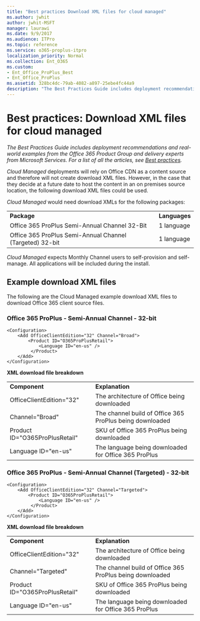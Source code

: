 ```yaml
---
title: "Best practices Download XML files for cloud managed"
ms.author: jwhit
author: jwhit-MSFT
manager: laurawi
ms.date: 9/9/2017
ms.audience: ITPro
ms.topic: reference
ms.service: o365-proplus-itpro
localization_priority: Normal
ms.collection: Ent_O365
ms.custom:
- Ent_Office_ProPlus_Best
- Ent_Office_ProPlus
ms.assetid: 328bc4dc-79ab-4082-a897-25ebe4fc44a9
description: "The Best Practices Guide includes deployment recommendations and real-world examples from the Office 365 Product Group and delivery experts from Microsoft Services. For a list of all the articles, see Best practices."
---
```


# Best practices: Download XML files for cloud managed

 *The Best Practices Guide includes deployment recommendations and real-world examples from the Office 365 Product Group and delivery experts from Microsoft Services. For a list of all the articles, see [Best practices](best-practices.md).* 
  
 *Cloud Managed*  deployments will rely on Office CDN as a content source and therefore will not create download XML files. However, in the case that they decide at a future date to host the content in an on premises source location, the following download XML files could be used.
  
 *Cloud Managed*  would need download XMLs for the following packages:
  
|||
|:-----|:-----|
|**Package** <br/> |**Languages** <br/> |
|Office 365 ProPlus Semi-Annual Channel 32-Bit  <br/> |1 language  <br/> |
|Office 365 ProPlus Semi-Annual Channel (Targeted) 32-bit  <br/> |1 language  <br/> |
   
 *Cloud Managed*  expects Monthly Channel users to self-provision and self-manage. All applications will be included during the install.
  
## Example download XML files

The following are the Cloud Managed example download XML files to download Office 365 client source files.
  
### Office 365 ProPlus - Semi-Annual Channel - 32-bit

```
<Configuration>
    <Add OfficeClientEdition="32" Channel="Broad">
        <Product ID="O365ProPlusRetail">
            <Language ID="en-us" />
         </Product>
    </Add>
</Configuration> 
```

 **XML download file breakdown**
  
|||
|:-----|:-----|
|**Component** <br/> |**Explanation** <br/> |
|OfficeClientEdition="32"  <br/> |The architecture of Office being downloaded  <br/> |
|Channel="Broad"  <br/> |The channel build of Office 365 ProPlus being downloaded  <br/> |
|Product ID="O365ProPlusRetail"  <br/> |SKU of Office 365 ProPlus being downloaded  <br/> |
|Language ID="en-us"  <br/> |The language being downloaded for Office 365 ProPlus  <br/> |
   
### Office 365 ProPlus - Semi-Annual Channel (Targeted) - 32-bit

```
<Configuration>
    <Add OfficeClientEdition="32" Channel="Targeted">
        <Product ID="O365ProPlusRetail">
            <Language ID="en-us" />
         </Product>
    </Add>
</Configuration> 
```

 **XML download file breakdown**
  
|||
|:-----|:-----|
|**Component** <br/> |**Explanation** <br/> |
|OfficeClientEdition="32"  <br/> |The architecture of Office being downloaded  <br/> |
|Channel="Targeted"  <br/> |The channel build of Office 365 ProPlus being downloaded  <br/> |
|Product ID="O365ProPlusRetail"  <br/> |SKU of Office 365 ProPlus being downloaded  <br/> |
|Language ID="en-us"  <br/> |The language being downloaded for Office 365 ProPlus  <br/> |
   

